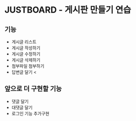 # JUSTBOARD - 게시판 만들기 연습 
## 기능
- 게시글 리스트 
- 게시글 작성하기
- 게시글 수정하기
- 게시글 삭제하기
- 첨부파일 첨부하기
- 답변글 달기
<
## 앞으로 더 구현할 기능
- 댓글 달기
- 대댓글 달기
- 로그인 기능 추가구현
